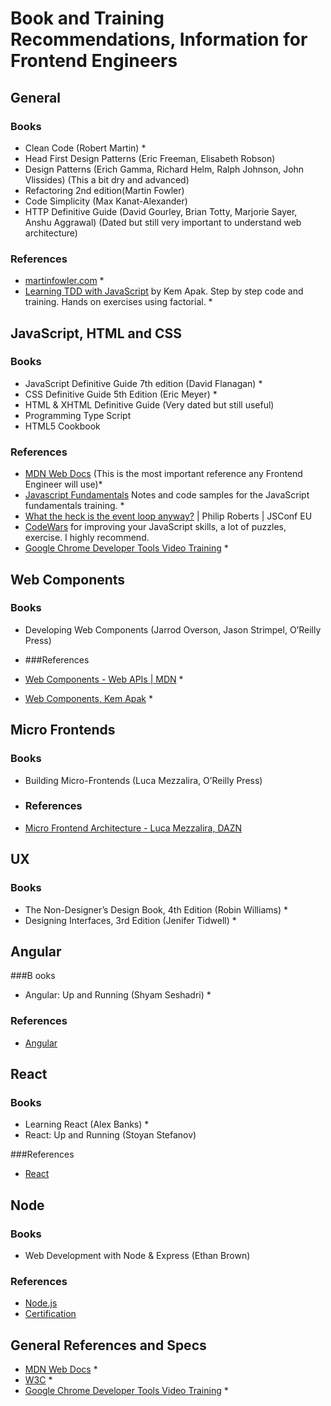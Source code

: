 # Book and Training Recommendations, Information for Frontend Engineers

## General

### Books
- Clean Code (Robert Martin) *
- Head First Design Patterns (Eric Freeman, Elisabeth Robson)
- Design Patterns (Erich Gamma, Richard Helm, Ralph Johnson, John Vlissides) (This a bit dry and advanced)
- Refactoring 2nd edition(Martin Fowler)
- Code Simplicity (Max Kanat-Alexander)
- HTTP Definitive Guide (David Gourley, Brian Totty, Marjorie Sayer, Anshu Aggrawal) (Dated but still very important to understand web architecture)

### References
- [martinfowler.com](https://martinfowler.com) *
- [Learning TDD with JavaScript](https://github.com/kemapak/factorial-tdd) by Kem Apak. Step by step code and training. Hands on exercises using factorial. *

## JavaScript, HTML and CSS

### Books
- JavaScript Definitive Guide 7th edition (David Flanagan) *
- CSS Definitive Guide 5th Edition (Eric Meyer) *
- HTML & XHTML Definitive Guide (Very dated but still useful)
- Programming Type Script
- HTML5 Cookbook

### References
- [MDN Web Docs](https://developer.mozilla.org/en-US/)  (This is the most important reference any Frontend Engineer will use)*
- [Javascript Fundamentals](https://github.com/kemapak/javascript-fundamentals) Notes and code samples for the JavaScript fundamentals training. *
- [What the heck is the event loop anyway?](https://www.youtube.com/watch?v=8aGhZQkoFbQ) | Philip Roberts | JSConf EU
- [CodeWars](https://www.codewars.com) for improving your JavaScript skills, a lot of puzzles, exercise. I highly recommend.
- [Google Chrome Developer Tools Video Training](https://www.youtube.com/@ChromeDevs) *

## Web Components

### Books
- Developing Web Components (Jarrod Overson, Jason Strimpel, O’Reilly Press)

- ###References
- [Web Components - Web APIs | MDN](https://developer.mozilla.org/en-US/docs/Web/API/Web_components) *
- [Web Components, Kem Apak](https://github.com/kemapak/blog/blob/master/web-tech/web-components.md) *

## Micro Frontends

### Books
- Building Micro-Frontends (Luca Mezzalira, O’Reilly Press)

- ### References
- [Micro Frontend Architecture - Luca Mezzalira, DAZN](https://www.youtube.com/watch?v=BuRB3djraeM)

## UX

### Books
- The Non-Designer’s Design Book, 4th Edition (Robin Williams) *
- Designing Interfaces, 3rd Edition (Jenifer Tidwell) *

## Angular

###B ooks
- Angular: Up and Running (Shyam Seshadri) *

### References
- [Angular](https://angular.io)

## React

### Books
- Learning React (Alex Banks) *
- React: Up and Running (Stoyan Stefanov)

###References
- [React](https://react.dev)

## Node

### Books
- Web Development with Node & Express (Ethan Brown)

### References
- [Node.js](https://nodejs.org/en)
- [Certification](https://openjsf.org/certification)

## General References and Specs
- [MDN Web Docs](https://developer.mozilla.org/en-US/) *
- [W3C](https://www.w3.org) *
- [Google Chrome Developer Tools Video Training](https://www.youtube.com/@ChromeDevs) *


